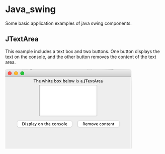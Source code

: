 # Java_swing

Some basic application examples of java swing components.

## JTextArea

This example includes a text box and two buttons. One button displays the text on the console, and the other button removes the content of the text area.

![](img/JTextArea.png)
